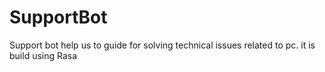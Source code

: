 # SupportBot
Support bot help us to guide for solving technical issues related to pc. it is build using Rasa
